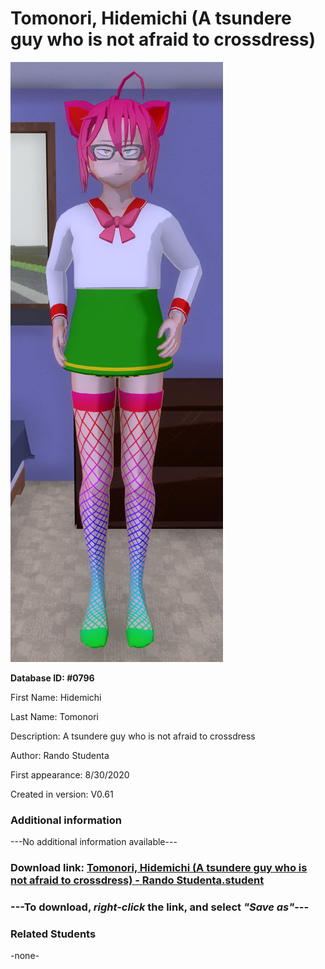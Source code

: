 # Tomonori, Hidemichi (A tsundere guy who is not afraid to crossdress)

<img src="../../Files/Images/Tomonori, Hidemichi (A tsundere guy who is not afraid to crossdress).png" title="Tomonori, Hidemichi (A tsundere guy who is not afraid to crossdress) - Rando Studenta">

**Database ID: #0796**

First Name: Hidemichi

Last Name: Tomonori

Description: A tsundere guy who is not afraid to crossdress

Author: Rando Studenta

First appearance: 8/30/2020

Created in version: V0.61

### Additional information

---No additional information available---

### Download link: <a href="https://raw.githubusercontent.com/Arbiter1223/Daigaku-Gurashi-Custom-Students/master/Files/Student%20Files/Tomonori%2C%20Hidemichi%20(A%20tsundere%20guy%20who%20is%20not%20afraid%20to%20crossdress)%20-%20Rando%20Studenta.student">Tomonori, Hidemichi (A tsundere guy who is not afraid to crossdress) - Rando Studenta.student</a>

### ---**To download, _right-click_ the link, and select _"Save as"_**---

### Related Students

-none-
